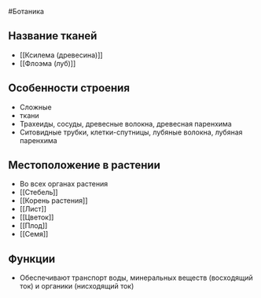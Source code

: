 #Ботаника 
## Название тканей
- [[Ксилема (древесина)]]
- [[Флоэма (луб)]]  
## Особенности строения
- Сложные 
- ткани
- Трахеиды, сосуды, древесные волокна, древесная паренхима
- Ситовидные трубки, клетки-спутницы, лубяные волокна, лубяная паренхима
## Местоположение в растении 
- Во всех органах растения
- [[Стебель]]
- [[Корень растения]]
- [[Лист]]
- [[Цветок]]
- [[Плод]]
- [[Семя]]
## Функции
- Обеспечивают транспорт воды, минеральных веществ (восходящий ток) и органики (нисходящий ток)